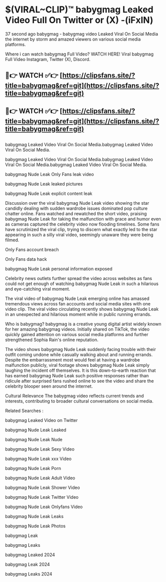 # $(VIRAL~CLIP)™ babygmag Leaked Video Full On Twitter or (X) -(iFxIN)
37 second ago babygmag - babygmag video Leaked Viral On Social Media the internet by storm and amazed viewers on various social media platforms.

Where i can watch babygmag Full Video? WATCH HERE! Viral babygmag Full Video Instagram, Twitter (X), Discord.

## 🔴👉 WATCH ✅👉 [https://clipsfans.site/?title=babygmag&ref=git](https://clipsfans.site/?title=babygmag&ref=git)
## 🔴👉 WATCH ✅👉 [https://clipsfans.site/?title=babygmag&ref=git](https://clipsfans.site/?title=babygmag&ref=git)
##
babygmag Leaked Video Viral On Social Media.babygmag Leaked Video Viral On Social Media.

babygmag Leaked Video Viral On Social Media.babygmag Leaked Video Viral On Social Media.babygmag Leaked Video Viral On Social Media.

babygmag Nude Leak Only Fans leak video

babygmag Nude Leak leaked pictures

babygmag Nude Leak explicit content leak

Discussion over the viral babygmag Nude Leak video showing the star candidly dealing with sudden wardrobe issues dominated pop culture chatter online. Fans watched and rewatched the short video, praising babygmag Nude Leak for taking the malfunction with grace and humor even as cameras captured the celebrity video now flooding timelines. Some fans have scrutinized the viral clip, trying to discern what exactly led to the star appearing in such a silly viral video, seemingly unaware they were being filmed.


Only Fans account breach

Only Fans data hack

babygmag Nude Leak personal information exposed

Celebrity news outlets further spread the video across websites as fans could not get enough of watching babygmag Nude Leak in such a hilarious and eye-catching viral moment.


The viral video of babygmag Nude Leak emerging online has amassed tremendous views across fan accounts and social media sites with one video clip. The viral video circulating recently shows babygmag Nude Leak in an unexpected and hilarious moment while in public running errands.


Who is babygmag? babygmag is a creative young digital artist widely known for her amazing babygmag videos. Initially shared on TikTok, the video quickly gained attention on various social media platforms and further strengthened Sophia Rain's online reputation.

The video shows babygmag Nude Leak suddenly facing trouble with their outfit coming undone while casually walking about and running errands. Despite the embarrassment most would feel at having a wardrobe malfunction publicly, viral footage shows babygmag Nude Leak simply laughing the incident off themselves. It is this down-to-earth reaction that has earned babygmag Nude Leak such positive responses rather than ridicule after surprised fans rushed online to see the video and share the celebrity blooper seen around the internet.

Cultural Relevance The babygmag video reflects current trends and interests, contributing to broader cultural conversations on social media.

Related Searches :

babygmag Leaked Video on Twitter

babygmag Nude Leak Leaked

babygmag Nude Leak Nude

babygmag Nude Leak Sexy Video

babygmag Nude Leak xxx Video

babygmag Nude Leak Porn

babygmag Nude Leak Adult Video

babygmag Nude Leak Shower Video

babygmag Nude Leak Twitter Video

babygmag Nude Leak Onlyfans Video

babygmag Nude Leak Leaks

babygmag Nude Leak Photos

babygmag Leak

babygmag Leaks

babygmag Leaked 2024

babygmag Leak 2024

babygmag Leaks 2024
